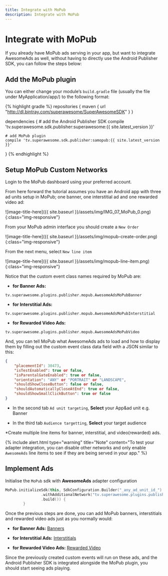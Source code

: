 ```yaml
---
title: Integrate with MoPub
description: Integrate with MoPub
---
```


# Integrate with MoPub

If you already have MoPub ads serving in your app, but want to integrate AwesomeAds as well, without having to directly use the Android Publisher SDK, you can follow the steps below:

## Add the MoPub plugin

You can either change your module’s `build.gradle` file (usually the file under MyApplication/app/) to the following format:

{% highlight gradle %}
repositories {
    maven { url "http://dl.bintray.com/superawesome/SuperAwesomeSDK" }
}

dependencies {
    # add the Android Publisher SDK
    compile 'tv.superawesome.sdk.publisher:superawesome:{{ site.latest_version }}'

    # add MoPub plugin
    compile 'tv.superawesome.sdk.publisher:samopub:{{ site.latest_version }}'
}
{% endhighlight %}

## Setup MoPub Custom Networks

Login to the MoPub dashboard using your preferred account.

From here forward the tutorial assumes you have an Android app with three ad units setup in MoPub; one banner, one interstitial ad and one rewarded video ad:

![image-title-here]({{ site.baseurl }}/assets/img/IMG_07_MoPub_0.png){:class="img-responsive"}

From your MoPub admin interface you should create a `New Order`

![image-title-here]({{ site.baseurl }}/assets/img/mopub-create-order.png){:class="img-responsive"}

From the next menu, select `New line item`

![image-title-here]({{ site.baseurl }}/assets/img/mopub-line-item.png){:class="img-responsive"}

Notice that the custom event class names required by MoPub are:
 - <strong>for Banner Ads:</strong>
 
 `tv.superawesome.plugins.publisher.mopub.AwesomeAdsMoPubBanner`
 - <strong>for Interstitial Ads:</strong> 
 
 `tv.superawesome.plugins.publisher.mopub.AwesomeAdsMoPubInterstitial`
 - <strong>for Rewarded Video Ads:</strong> 
 
 `tv.superawesome.plugins.publisher.mopub.AwesomeAdsMoPubVideo`

And, you can tell MoPub what AwesomeAds ads to load and how to display them by filling out the custom event class data field with a JSON similar to this:

```json
{
    "placementId": 30473,
    "isTestEnabled": true or false,
    "isParentalGateEnabled": true or false,
    "orientation": "ANY" or "PORTRAIT" or "LANDSCAPE",
    "shouldShowCloseButton": false or false,
    "shouldAutomaticallyCloseAtEnd": true or false,
    "shouldShowSmallClickButton": true or false
}
```

- In the second tab `Ad unit targeting`, <strong>Select</strong> your App&ad unit e.g. Banner

- In the third tab `Audience targetting`, <strong>Select</strong> your target audience

*Create multiple line items for banner, interstitial, and video(rewarded) ads.

{% include alert.html type="warning" title="Note" content="To test your adapter integration, you can disable other networks and only enable `AwesomeAds` line items to see if they are being served in your app." %}


## Implement Ads

Initialise the `MoPub` sdk with <strong>AwesomeAds</strong> adapter configuration

```kotlin
MoPub.initializeSdk(this, SdkConfiguration.Builder("_any_ad_unit_id_")
                .withAdditionalNetwork("tv.superawesome.plugins.publisher.mopub.AwesomeAdsMoPubAdapterConfiguration")
                .build()) {
        }
```

Once the previous steps are done, you can add MoPub banners, interstitials and rewarded video ads just as you normally would:

 - <strong>for Banner Ads:</strong>
 [Banners](https://developers.mopub.com/publishers/android/banner/)
 
 - <strong>for Interstitial Ads:</strong> 
 [Interstitials](https://developers.mopub.com/publishers/android/interstitial/)

 - <strong>for Rewarded Video Ads:</strong> 
 [Rewarded Video](https://developers.mopub.com/publishers/android/rewarded-video/)

Since the previously created custom events will run on these ads, and the Android Publisher SDK is integrated alongside the MoPub plugin, you should start seeing ads playing.